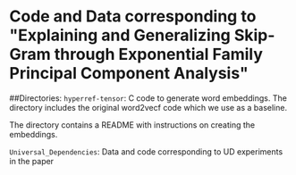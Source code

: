 Code and Data corresponding to "Explaining and Generalizing Skip-Gram through Exponential Family Principal Component Analysis"
======

##Directories: 
```hyperref-tensor```: C code to generate word embeddings. The directory includes the original word2vecf code which we use as a baseline.

The directory contains a README with instructions on creating the embeddings.

```Universal_Dependencies```: Data and code corresponding to UD experiments in the paper 
